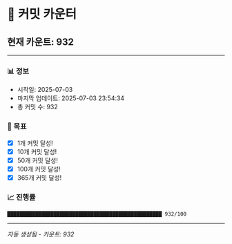 # 🔢 커밋 카운터

## 현재 카운트: 932

---

### 📊 정보
- 시작일: 2025-07-03
- 마지막 업데이트: 2025-07-03 23:54:34
- 총 커밋 수: 932

### 🎯 목표
- [x] 1개 커밋 달성!
- [x] 10개 커밋 달성!
- [x] 50개 커밋 달성!
- [x] 100개 커밋 달성!
- [x] 365개 커밋 달성!

### 📈 진행률
```
██████████████████████████████████████████████████ 932/100
```

---
*자동 생성됨 - 카운트: 932*
